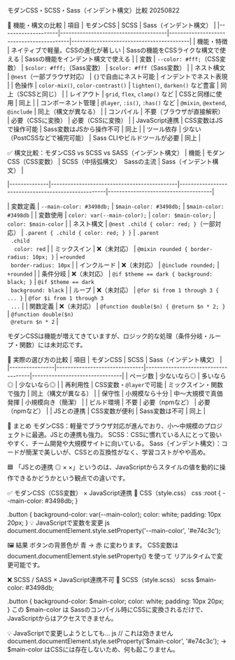 モダンCSS・SCSS・Sass（インデント構文）比較 20250822

🧩 機能・構文の比較
| 項目               | モダンCSS                            | SCSS                                     | Sass（インデント構文）                   |
|--------------------|--------------------------------------|------------------------------------------|------------------------------------------|
| 機能・特徴         | ネイティブで軽量。CSSの進化が著しい | Sassの機能をCSSライクな構文で使える     | Sassの機能をインデント構文で使える       |
| 変数               | `--color: #fff;`（CSS変数）          | `$color: #fff;`（Sass変数）              | `$color: #fff`（Sass変数）               |
| ネスト構文         | `@nest`（一部ブラウザ対応）          | `{}`で自由にネスト可能                  | インデントでネスト表現                   |
| 色操作             | `color-mix()`, `color-contrast()`    | `lighten()`, `darken()` など豊富         | 同上（SCSSと同じ）                       |
| レイアウト         | `grid`, `flex`, `clamp()` など       | CSSと同様に使用                          | 同上                                     |
| コンポーネント管理 | `@layer`, `:is()`, `:has()` など     | `@mixin`, `@extend`, `@include`          | 同上（構文が異なる）                     |
| コンパイル         | 不要（ブラウザが直接解釈）           | 必要（CSSに変換）                        | 必要（CSSに変換）                        |
| JavaScript連携     | CSS変数はJSで操作可能                | Sass変数はJSから操作不可                | 同上                                     |
| ツール依存         | 少ない（PostCSSなどで補完可能）      | Sass CLIやビルドツールが必要            | 同上                                     |


✅ 構文比較：モダンCSS vs SCSS vs SASS（インデント構文）
| 機能         | モダンCSS（CSS変数）                          | SCSS（中括弧構文）　Sassの主流                      | Sass（インデント構文）                          |

|--------------|---------------------------------------------|----------------------------------------------------|-------------------------------------|

| 変数定義     | `--main-color: #3498db;`                      | `$main-color: #3498db;`                            | `$main-color: #3498db`                           |
| 変数使用     | `color: var(--main-color);`                   | `color: $main-color;`                              | `color: $main-color`                             |
| ネスト構文   | `@nest .child { color: red; }`（一部対応）    | `.parent { .child { color: red; } }`               | `.parent`<br>&nbsp;&nbsp;`.child`<br>&nbsp;&nbsp;&nbsp;&nbsp;`color: red` |
| ミックスイン | ❌（未対応）                                   | `@mixin rounded { border-radius: 10px; }`          | `=rounded`<br>&nbsp;&nbsp;`border-radius: 10px`  |
| インクルード | ❌（未対応）                                   | `@include rounded;`                                | `+rounded`                                       |
| 条件分岐     | ❌（未対応）                                   | `@if $theme == dark { background: black; }`        | `@if $theme == dark`<br>&nbsp;&nbsp;`background: black` |
| ループ       | ❌（未対応）                                   | `@for $i from 1 through 3 { ... }`                 | `@for $i from 1 through 3`<br>&nbsp;&nbsp;`...`  |
| 関数定義     | ❌（未対応）                                   | `@function double($n) { @return $n * 2; }`         | `@function double($n)`<br>&nbsp;&nbsp;`@return $n * 2` |

モダンCSSは機能が増えてきていますが、ロジック的な処理（条件分岐・ループ・関数）には未対応です。


🎯 実際の選び方の比較
| 項目           | モダンCSS                     | SCSS                                | Sass（インデント構文）         |
|----------------|-------------------------------|-------------------------------------|--------------------------------|
| ページ数       | 少ないなら◎                   | 多いなら◎                           | 少ないなら◎                    |
| 再利用性       | CSS変数・`@layer`で可能       | ミックスイン・関数で強力            | 同上（構文が異なる）           |
| 保守性         | 小規模なら十分                | 中〜大規模で真価発揮                | 小規模向き（簡潔）             |
| ビルド環境     | 不要                          | 必要（npmなど）                     | 必要（npmなど）                |
| JSとの連携     | CSS変数が便利                | Sass変数は不可                      | 同上                           |

📝 まとめ
モダンCSS：軽量でブラウザ対応が進んでおり、小〜中規模のプロジェクトに最適。JSとの連携も強力。
SCSS：CSSに慣れている人にとって扱いやすく、チーム開発や大規模サイトに向いている。
Sass（インデント構文）：コードが簡潔で美しいが、CSSとの互換性がなく、学習コストがやや高め。



🟦 「JSとの連携 ◎ × ×」というのは、JavaScriptからスタイルの値を動的に操作できるかどうかという観点での違いです。

✅ モダンCSS（CSS変数） × JavaScript連携
🔧 CSS（style.css）
css
:root {
  --main-color: #3498db;
}

.button {
  background-color: var(--main-color);
  color: white;
  padding: 10px 20px;
}
💡 JavaScriptで変数を変更
js
document.documentElement.style.setProperty('--main-color', '#e74c3c');

🖼 結果
ボタンの背景色が 青 → 赤 に変わります。 CSS変数は document.documentElement.style.setProperty() を使って リアルタイムで変更可能です。

❌ SCSS / SASS × JavaScript連携不可
🔧 SCSS（style.scss）
scss
$main-color: #3498db;

.button {
  background-color: $main-color;
  color: white;
  padding: 10px 20px;
}
この $main-color は Sassのコンパイル時にCSSに変換されるだけで、JavaScriptからはアクセスできません。

💡 JavaScriptで変更しようとしても…
js
// これは効きません
document.documentElement.style.setProperty('$main-color', '#e74c3c');
→ $main-color はCSSには存在しないため、何も起こりません。

